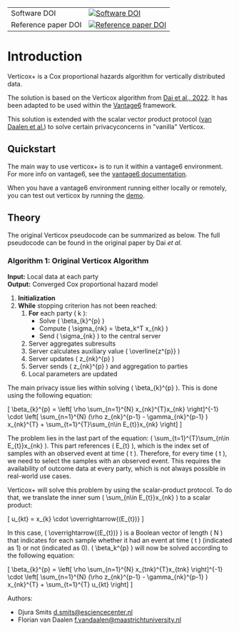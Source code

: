 |   |   |
|--|--|
|Software DOI|  [![Software DOI](https://zenodo.org/badge/DOI/10.5281/zenodo.13933626.svg)](https://doi.org/10.5281/zenodo.13933626)|
|Reference paper DOI|[![Reference paper DOI](https://img.shields.io/badge/DOI-10.1007%2Fs40747--025--02022--4-blue)](https://doi.org/10.1007/s40747-025-02022-4)

# Introduction

Verticox+ is a Cox proportional hazards algorithm for vertically distributed data.

The solution is based on the Verticox algorithm from
[Dai et al., 2022](https://ieeexplore.ieee.org/document/9076318). It has been adapted to be used
within the [Vantage6](https://vantage6.ai) framework.

This solution is extended with the scalar vector product protocol
([van Daalen et al.](https://doi.org/10.48550/arXiv.2112.09436)) to solve certain privacyconcerns in
"vanilla" Verticox.

## Quickstart
The main way to use verticox+ is to run it within a vantage6 environment. For more info on vantage6, 
see the [vantage6 documentation](https://docs.vantage6.ai/).

When you have a vantage6 environment running either locally or remotely, you can test out verticox
by running the [demo](demo.md).

## Theory

The original Verticox pseudocode can be summarized as below.
The full pseudocode can be found in the original paper by Dai *et al.*

### Algorithm 1: Original Verticox Algorithm

**Input:** Local data at each party  
**Output:** Converged Cox proportional hazard model

1. **Initialization**
2. **While** stopping criterion has not been reached:
    1. **For** each party \( k \):
        - Solve \( \beta_{k}^{p} \)
        - Compute \( \sigma_{nk} = \beta_k^T x_{nk} \)
        - Send \( \sigma_{nk} \) to the central server
    2. Server aggregates subresults
    3. Server calculates auxiliary value \( \overline{z^{p}} \)
    4. Server updates \( z_{nk}^{p} \)
    5. Server sends \( z_{nk}^{p} \) and aggregation to parties
    6. Local parameters are updated

The main privacy issue lies within solving \( \beta_{k}^{p} \). This is done using the following
equation:

\[
\beta_{k}^{p} = \left[ \rho \sum_{n=1}^{N} x_{nk}^{T}x_{nk} \right]^{-1} \cdot
\left[ \sum_{n=1}^{N} (\rho z_{nk}^{p-1} - \gamma_{nk}^{p-1} ) x_{nk}^{T} + \sum_{t=1}^{T}\sum_{n\in E_{t}}x_{nk} \right]
\]

The problem lies in the last part of the equation: \( \sum_{t=1}^{T}\sum_{n\in E_{t}}x_{nk} \). This
part references \( E_{t} \), which is the index set of samples with an observed event at time \(
t \). Therefore, for every time \( t \), we need to select the samples with an observed event. This
requires the availability of outcome data at every party, which is not always possible in real-world
use cases.

Verticox+ will solve this problem by using the scalar-product protocol. To do that, we translate the
inner sum \( \sum_{n\in E_{t}}x_{nk} \) to a scalar product:

\[
u_{kt} = x_{k} \cdot \overrightarrow{(E_{t})}
\]

In this case, \( \overrightarrow{(E_{t})} \) is a Boolean vector of length \( N \) that indicates
for each sample whether it had an event at time \( t \) (indicated as 1) or not (indicated as 0). \(
\beta_k^{p} \) will now be solved according to the following equation:

\[
\beta_{k}^{p} = \left[ \rho \sum_{n=1}^{N} x_{tnk}^{T}x_{tnk} \right]^{-1}
\cdot
\left[ \sum_{n=1}^{N} (\rho z_{nk}^{p-1} - \gamma_{nk}^{p-1} ) x_{nk}^{T} + \sum_{t=1}^{T} u_{kt} \right]
\]

Authors:

- Djura Smits <d.smits@esciencecenter.nl>
- Florian van Daalen <f.vandaalen@maastrichtuniversity.nl>